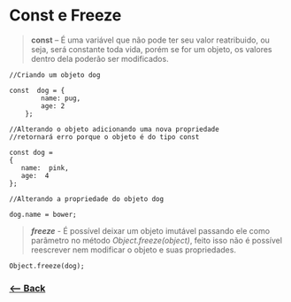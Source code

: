 # Const e Freeze

> **const** – É uma variável que não pode ter seu valor reatribuido, ou seja, será constante toda vida, porém se for um objeto, os valores dentro dela poderão ser modificados.

```JS
//Criando um objeto dog

const  dog = {
        name: pug,
        age: 2
    };
```

```JS
//Alterando o objeto adicionando uma nova propriedade
//retornará erro porque o objeto é do tipo const

const dog =  
{
   name:  pink,
   age:  4
};

```

```JS
//Alterando a propriedade do objeto dog

dog.name = bower;

```

> ***freeze*** - É possível deixar um objeto imutável passando ele como parâmetro no método _Object.freeze(object)_, feito isso não é possível reescrever nem modificar o objeto e suas propriedades.

```JS
Object.freeze(dog);

```

### [<-- Back](https://github.com/simoneas02/JS)
